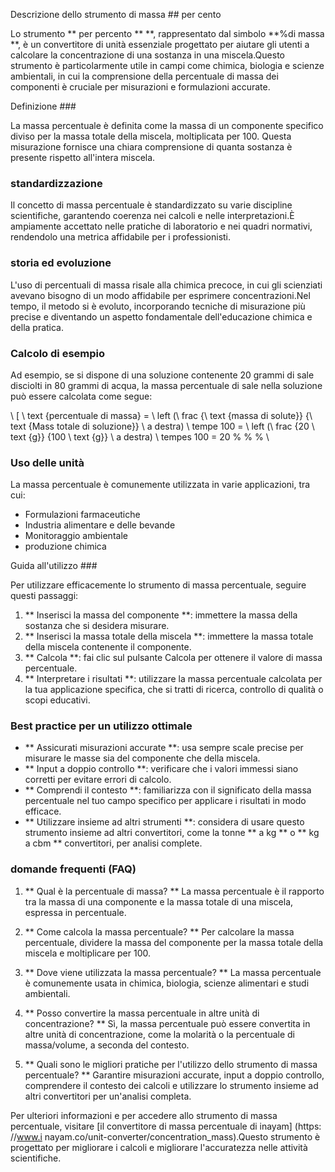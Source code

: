 Descrizione dello strumento di massa ## per cento

Lo strumento ** per percento ** **, rappresentato dal simbolo **%di massa **, è un convertitore di unità essenziale progettato per aiutare gli utenti a calcolare la concentrazione di una sostanza in una miscela.Questo strumento è particolarmente utile in campi come chimica, biologia e scienze ambientali, in cui la comprensione della percentuale di massa dei componenti è cruciale per misurazioni e formulazioni accurate.

Definizione ###

La massa percentuale è definita come la massa di un componente specifico diviso per la massa totale della miscela, moltiplicata per 100. Questa misurazione fornisce una chiara comprensione di quanta sostanza è presente rispetto all'intera miscela.

### standardizzazione

Il concetto di massa percentuale è standardizzato su varie discipline scientifiche, garantendo coerenza nei calcoli e nelle interpretazioni.È ampiamente accettato nelle pratiche di laboratorio e nei quadri normativi, rendendolo una metrica affidabile per i professionisti.

### storia ed evoluzione

L'uso di percentuali di massa risale alla chimica precoce, in cui gli scienziati avevano bisogno di un modo affidabile per esprimere concentrazioni.Nel tempo, il metodo si è evoluto, incorporando tecniche di misurazione più precise e diventando un aspetto fondamentale dell'educazione chimica e della pratica.

### Calcolo di esempio

Ad esempio, se si dispone di una soluzione contenente 20 grammi di sale disciolti in 80 grammi di acqua, la massa percentuale di sale nella soluzione può essere calcolata come segue:

\ [
\ text {percentuale di massa} = \ left (\ frac {\ text {massa di solute}} {\ text {Mass totale di soluzione}} \ a destra) \ tempe 100 = \ left (\ frac {20 \ text {g}} {100 \ text {g}} \ a destra) \ tempes 100 = 20 \% \% \%
\

### Uso delle unità

La massa percentuale è comunemente utilizzata in varie applicazioni, tra cui:

- Formulazioni farmaceutiche
- Industria alimentare e delle bevande
- Monitoraggio ambientale
- produzione chimica

Guida all'utilizzo ###

Per utilizzare efficacemente lo strumento di massa percentuale, seguire questi passaggi:

1. ** Inserisci la massa del componente **: immettere la massa della sostanza che si desidera misurare.
2. ** Inserisci la massa totale della miscela **: immettere la massa totale della miscela contenente il componente.
3. ** Calcola **: fai clic sul pulsante Calcola per ottenere il valore di massa percentuale.
4. ** Interpretare i risultati **: utilizzare la massa percentuale calcolata per la tua applicazione specifica, che si tratti di ricerca, controllo di qualità o scopi educativi.

### Best practice per un utilizzo ottimale

- ** Assicurati misurazioni accurate **: usa sempre scale precise per misurare le masse sia del componente che della miscela.
- ** Input a doppio controllo **: verificare che i valori immessi siano corretti per evitare errori di calcolo.
- ** Comprendi il contesto **: familiarizza con il significato della massa percentuale nel tuo campo specifico per applicare i risultati in modo efficace.
- ** Utilizzare insieme ad altri strumenti **: considera di usare questo strumento insieme ad altri convertitori, come la tonne ** a kg ** o ** kg a cbm ** convertitori, per analisi complete.

### domande frequenti (FAQ)

1. ** Qual è la percentuale di massa? **
La massa percentuale è il rapporto tra la massa di una componente e la massa totale di una miscela, espressa in percentuale.

2. ** Come calcola la massa percentuale? **
Per calcolare la massa percentuale, dividere la massa del componente per la massa totale della miscela e moltiplicare per 100.

3. ** Dove viene utilizzata la massa percentuale? **
La massa percentuale è comunemente usata in chimica, biologia, scienze alimentari e studi ambientali.

4. ** Posso convertire la massa percentuale in altre unità di concentrazione? **
Sì, la massa percentuale può essere convertita in altre unità di concentrazione, come la molarità o la percentuale di massa/volume, a seconda del contesto.

5. ** Quali sono le migliori pratiche per l'utilizzo dello strumento di massa percentuale? **
Garantire misurazioni accurate, input a doppio controllo, comprendere il contesto dei calcoli e utilizzare lo strumento insieme ad altri convertitori per un'analisi completa.

Per ulteriori informazioni e per accedere allo strumento di massa percentuale, visitare [il convertitore di massa percentuale di inayam] (https: //www.i nayam.co/unit-converter/concentration_mass).Questo strumento è progettato per migliorare i calcoli e migliorare l'accuratezza nelle attività scientifiche.